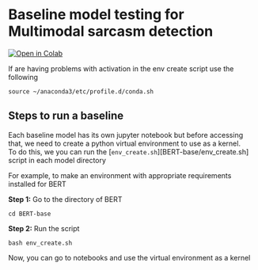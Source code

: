 # Baseline model testing for Multimodal sarcasm detection

[![Open in Colab](https://colab.research.google.com/assets/colab-badge.svg)](https://colab.research.google.com/drive/1JB0PGpVSGfdgfGLbn6xkbxwevyjTtjiX)

If are having problems with activation in the env create script use the following
``` 
source ~/anaconda3/etc/profile.d/conda.sh
```

## Steps to run a baseline

Each baseline model has its own jupyter notebook but before accessing that, we need to create a python virtual environment to use as a kernel.  
To do this, we you can run the [`env_create.sh`][BERT-base/env_create.sh] script in each model directory

For example, to make an environment with appropriate requirements installed for BERT

**Step 1:** Go to the directory of BERT
```
cd BERT-base
```

**Step 2:** Run the script
```
bash env_create.sh
```

Now, you can go to notebooks and use the virtual environment as a kernel